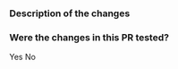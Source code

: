### Description of the changes

<!--
Describe the changes you have made in this pull request.

Feel free to include screenshots of the new feature if applicable!

If the changes resolve an issue, please include "Resolves #XX" where "XX" is the issue number.
-->

### Were the changes in this PR tested?

<!--
Answer yes or no if you tested your changes locally.

If your change is only grammatical and doesn't change any logic, choose "Yes".
-->
Yes
No

<!--
If the change you introduced is big enough, make a list of checkboxes with all different
cases to test. You can also request additional help for testing thoroughly.
-->

